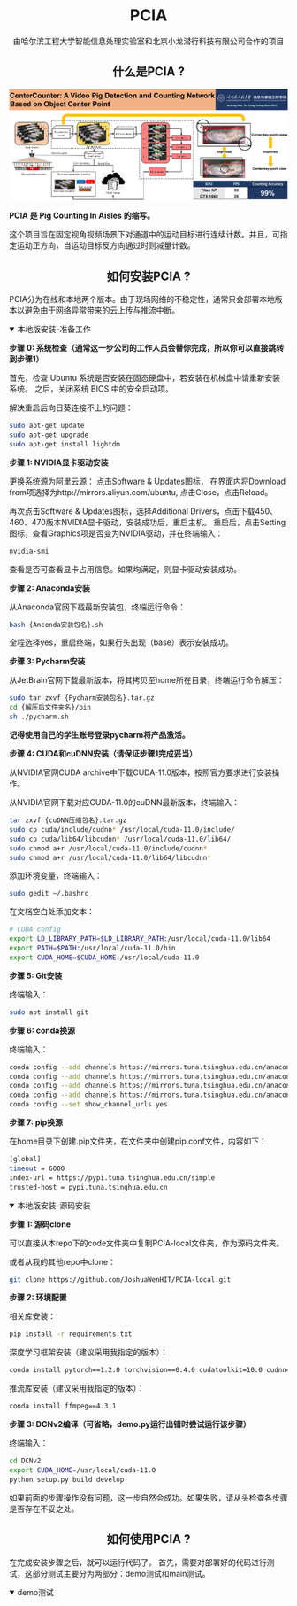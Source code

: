 # <div align="center">PCIA</div>
<div align="center">由哈尔滨工程大学智能信息处理实验室和北京小龙潜行科技有限公司合作的项目</div>

## <div align="center">什么是PCIA ?</div>

![](data/images/graph_abstract.png "graph abstract")

**PCIA 是 Pig Counting In Aisles 的缩写。**

这个项目旨在固定视角视频场景下对通道中的运动目标进行连续计数。并且，可指定运动正方向，当运动目标反方向通过时则减量计数。

## <div align="center">如何安装PCIA ?</div>

PCIA分为在线和本地两个版本。由于现场网络的不稳定性，通常只会部署本地版本以避免由于网络异常带来的云上传与推流中断。

<details open>
<summary>本地版安装-准备工作</summary>

**步骤 0: 系统检查（通常这一步公司的工作人员会替你完成，所以你可以直接跳转到步骤1）**

首先，检查 Ubuntu 系统是否安装在固态硬盘中，若安装在机械盘中请重新安装系统。 之后，关闭系统 BIOS 中的安全启动项。

解决重启后向日葵连接不上的问题：

```bash
sudo apt-get update
sudo apt-get upgrade
sudo apt-get install lightdm
```

**步骤 1: NVIDIA显卡驱动安装**

更换系统源为阿里云源： 点击Software & Updates图标， 在界面内将Download from项选择为http://mirrors.aliyun.com/ubuntu, 点击Close，点击Reload。

再次点击Software & Updates图标，选择Additional Drivers，点击下载450、460、470版本NVIDIA显卡驱动，安装成功后，重启主机。
重启后，点击Setting图标，查看Graphics项是否变为NVIDIA驱动，并在终端输入：

```bash
nvidia-smi
```

查看是否可查看显卡占用信息。如果均满足，则显卡驱动安装成功。

**步骤 2: Anaconda安装**

从Anaconda官网下载最新安装包，终端运行命令：

```bash
bash {Anconda安装包名}.sh
```

全程选择yes，重启终端，如果行头出现（base）表示安装成功。

**步骤 3: Pycharm安装**

从JetBrain官网下载最新版本，将其拷贝至home所在目录，终端运行命令解压：

```bash
sudo tar zxvf {Pycharm安装包名}.tar.gz
cd {解压后文件夹名}/bin
sh ./pycharm.sh
```

**记得使用自己的学生账号登录pycharm将产品激活。**

**步骤 4: CUDA和cuDNN安装（请保证步骤1完成妥当）**

从NVIDIA官网CUDA archive中下载CUDA-11.0版本，按照官方要求进行安装操作。

从NVIDIA官网下载对应CUDA-11.0的cuDNN最新版本，终端输入：

```bash
tar zxvf {cuDNN压缩包名}.tar.gz
sudo cp cuda/include/cudnn* /usr/local/cuda-11.0/include/
sudo cp cuda/lib64/libcudnn* /usr/local/cuda-11.0/lib64/
sudo chmod a+r /usr/local/cuda-11.0/include/cudnn*
sudo chmod a+r /usr/local/cuda-11.0/lib64/libcudnn*
```

添加环境变量，终端输入：

```bash
sudo gedit ~/.bashrc
```
在文档空白处添加文本：

```bash
# CUDA config
export LD_LIBRARY_PATH=$LD_LIBRARY_PATH:/usr/local/cuda-11.0/lib64
export PATH=$PATH:/usr/local/cuda-11.0/bin
export CUDA_HOME=$CUDA_HOME:/usr/local/cuda-11.0
```

**步骤 5: Git安装**

终端输入：

```bash
sudo apt install git
```

**步骤 6: conda换源**

终端输入：

```bash
conda config --add channels https://mirrors.tuna.tsinghua.edu.cn/anaconda/pkgs/free/
conda config --add channels https://mirrors.tuna.tsinghua.edu.cn/anaconda/pkgs/main/
conda config --add channels https://mirrors.tuna.tsinghua.edu.cn/anaconda/cloud/conda-forge/
conda config --add channels https://mirrors.tuna.tsinghua.edu.cn/anaconda/cloud/pytorch/
conda config --set show_channel_urls yes
```

**步骤 7: pip换源**

在home目录下创建.pip文件夹，在文件夹中创建pip.conf文件，内容如下：

```bash
[global]
timeout = 6000
index-url = https://pypi.tuna.tsinghua.edu.cn/simple
trusted-host = pypi.tuna.tsinghua.edu.cn
```

</details>

<details open>
<summary>本地版安装-源码安装</summary>

**步骤 1: 源码clone**

可以直接从本repo下的code文件夹中复制PCIA-local文件夹，作为源码文件夹。

或者从我的其他repo中clone：

```bash
git clone https://github.com/JoshuaWenHIT/PCIA-local.git
```

**步骤 2: 环境配置**

相关库安装：

```bash
pip install -r requirements.txt
```

深度学习框架安装（建议采用我指定的版本）：

```bash
conda install pytorch==1.2.0 torchvision==0.4.0 cudatoolkit=10.0 cudnn=7.6.5
```

推流库安装（建议采用我指定的版本）：

```bash
conda install ffmpeg==4.3.1
```

**步骤 3: DCNv2编译（可省略，demo.py运行出错时尝试运行该步骤）**

终端输入：

```bash
cd DCNv2
export CUDA_HOME=/usr/local/cuda-11.0
python setup.py build develop
```

如果前面的步骤操作没有问题，这一步自然会成功。如果失败，请从头检查各步骤是否存在不妥之处。

</details>

## <div align="center">如何使用PCIA ?</div>

在完成安装步骤之后，就可以运行代码了。
首先，需要对部署好的代码进行测试，这部分测试主要分为两部分：demo测试和main测试。

<details open>
<summary>demo测试</summary>



</details>